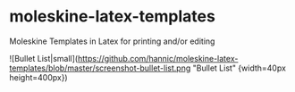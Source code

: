 # moleskine-latex-templates
Moleskine Templates in Latex for printing and/or editing

![Bullet List|small](https://github.com/hannic/moleskine-latex-templates/blob/master/screenshot-bullet-list.png "Bullet List" {width=40px height=400px})

